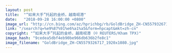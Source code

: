 ```yaml
---
layout: post
title:  "“如来大手”托起的金桥，越南岘港"
date:   "2018-09-28 16:00:00 +0800"
image_url: "http://cn.bing.com/az/hprichbg/rb/GoldBridge_ZH-CN5579326717_1920x1080.jpg"
link: "/search?q=%e9%87%91%e6%a1%a5&form=hpcapt&mkt=zh-cn"
copyright: "“如来大手”托起的金桥，越南岘港 (© REUTERS/Kham TPX)"
image_hash: "9cedea5dbf4eb90be966db636b2fe8c1"
image_filename: "GoldBridge_ZH-CN5579326717_1920x1080.jpg"
---
```

